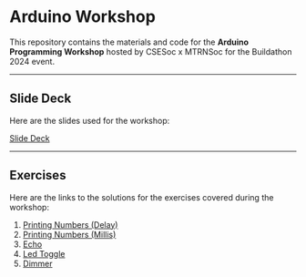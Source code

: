 # Arduino Workshop

This repository contains the materials and code for the **Arduino Programming Workshop** hosted by CSESoc x MTRNSoc for the Buildathon 2024 event.

---

## Slide Deck

Here are the slides used for the workshop:

[Slide Deck](https://docs.google.com/presentation/d/1xtFc0-bcGbDQ6RM8ep8WdPHvR7mKjDzrsEryHeczaHc/edit?usp=sharing)

---

## Exercises

Here are the links to the solutions for the exercises covered during the workshop:

1. [Printing Numbers (Delay)](./PrintingNumbersDelay/PrintingNumbersDelay.ino)
1. [Printing Numbers (Millis)](./PrintingNumbersMillis/PrintingNumbersMillis.ino)
2. [Echo](./Echo/Echo.ino)
3. [Led Toggle](./LEDToggle/LEDToggle.ino)
4. [Dimmer](./Dimmer/Dimmer.ino)